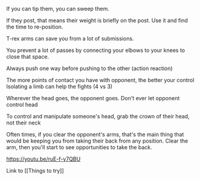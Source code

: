 If you can tip them, you can sweep them.

If they post, that means their weight is briefly on the post. Use it and find the time to re-position.

T-rex arms can save you from a lot of submissions.

You prevent a lot of passes by connecting your elbows to your knees to close that space.

Always push one way before pushing to the other (action reaction)

The more points of contact you have with opponent, the better your control
Isolating a limb can help the fights (4 vs 3)

Wherever the head goes, the opponent goes. Don't ever let opponent control head

To control and manipulate someone's head, grab the crown of their head, not their neck

Often times, if you clear the opponent's arms, that's the main thing that would be keeping you from taking their back from any position. Clear the arm, then you'll start to see opportunities to take the back.

https://youtu.be/ruE-f-y7QBU


Link to [[Things to try]]